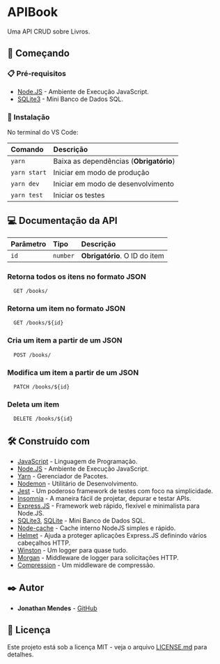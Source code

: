 # APIBook

Uma API CRUD sobre Livros. 

## 🚀 Começando

### 📋 Pré-requisitos

- [Node.JS](https://nodejs.org/pt-br/) - Ambiente de Execução JavaScript.
- [SQLite3](https://www.npmjs.com/package/sqlite3) - Mini Banco de Dados SQL.

### 🔧 Instalação

No terminal do VS Code:

| Comando     | Descrição                               |
|:------------|:----------------------------------------|
| `yarn`      | Baixa as dependências (**Obrigatório**)|
| `yarn start`| Iniciar em modo de produção             |
| `yarn dev`  | Iniciar em modo de desenvolvimento      |
| `yarn test` | Iniciar os testes                       |

## 💻 Documentação da API

| Parâmetro   | Tipo       | Descrição                                   |
| :---------- | :--------- | :------------------------------------------ |
| `id`      | `number` | **Obrigatório**. O ID do item |

### Retorna todos os itens no formato JSON

```http
  GET /books/
```

### Retorna um item no formato JSON

```http
  GET /books/${id}
```

### Cria um item a partir de um JSON

```http
  POST /books/
```

### Modifica um item a partir de um JSON

```http
  PATCH /books/${id}
```

### Deleta um item

```http
  DELETE /books/${id}
```

## 🛠️ Construído com

- [JavaScript](https://developer.mozilla.org/pt-BR/docs/Web/JavaScript) - Linguagem de Programação.
- [Node.JS](https://nodejs.org/pt-br/) - Ambiente de Execução JavaScript.
- [Yarn](https://yarnpkg.com/) - Gerenciador de Pacotes.
- [Nodemon](https://nodemon.io/) - Utilitário de Desenvolvimento.
- [Jest](https://jestjs.io/pt-BR/) - Um poderoso framework de testes com foco na simplicidade.
- [Insomnia](https://insomnia.rest/) - A maneira fácil de projetar, depurar e testar APIs.
- [Express.JS](https://expressjs.com/pt-br/) - Framework web rápido, flexível e minimalista para Node.JS.
- [SQLite3](https://www.npmjs.com/package/sqlite3), [SQLite](https://www.sqlite.org/index.html) - Mini Banco de Dados SQL.
- [Node-cache](https://www.npmjs.com/package/node-cache?activeTab=readme) - Cache interno NodeJS simples e rápido.
- [Helmet](https://www.npmjs.com/package/helmet?activeTab=readme) - Ajuda a proteger aplicações Express.JS definindo vários cabeçalhos HTTP.
- [Winston](https://www.npmjs.com/package/winston#logging) - Um logger para quase tudo.
- [Morgan](https://www.npmjs.com/package/morgan?activeTab=readme) - Middleware de logger para solicitações HTTP.
- [Compression](https://www.npmjs.com/package/compression?activeTab=readme) - Um middleware de compressão.

## ✒️ Autor

- **Jonathan Mendes** - [GitHub](https://github.com/DevJonathanMendes)

## 📄 Licença

Este projeto está sob a licença MIT - veja o arquivo [LICENSE.md](https://github.com/DevJonathanMendes/APIBook/blob/master/LICENSE.md) para detalhes.
